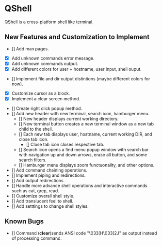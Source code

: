 # QShell
QShell is a cross-platform shell like terminal. 

## New Features and Customization to Implement
- [] Add man pages.
- [x] Add unknown commands error message.
- [x] Add unknown commands output.
- [x] Add different colors for user + hostname, user input, shell ouput. 
- [] Implement file and dir output distintions (maybe different colors for now).
- [x] Customize cursor as a block.
- [x] Implement a clear screen method. 
- [] Create right click popup method.
- [] Add new header with new terminal, search icon, hamburger menu.
    - [] New header displays current working directory. 
    - [] New terminal button creates a new terminal window as a new tab child to the shell.
    - [] Each new tab displays user, hostname, current working DIR, and close tab icon.
        - [] Close tab icon closes respective tab.
    - [] Search icon opens a find menu popup window with search bar with navigation up and down arrows, erase all button, and some search filters.
    - [] Hamburger menu displays zoom functuonality, and other options.
- [] Add command chaining operations.
- [] Implement piping and redirections.
- [] Add output redirections. 
- [] Handle more advance shell operations and interactive commands such as cat, grep, read. 
- [] Customize overall shell style.
- [] Add translucent feel to shell.
- [] Add setttings to change shell styles.

## Known Bugs
- [] Command (**clear**)sends ANSI code "\033[H\033[2J" as output instead of processing command.

